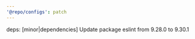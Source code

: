 ```yaml
---
'@repo/configs': patch
---
```


deps: [minor|dependencies] Update package eslint from 9.28.0 to 9.30.1
